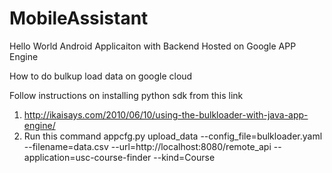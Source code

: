 MobileAssistant
===============

Hello World Android Applicaiton with Backend Hosted on Google APP Engine


How to do bulkup load data on google cloud 

Follow instructions on installing python sdk from this link
1. http://ikaisays.com/2010/06/10/using-the-bulkloader-with-java-app-engine/
2. Run this command
appcfg.py upload_data --config_file=bulkloader.yaml --filename=data.csv --url=http://localhost:8080/remote_api --application=usc-course-finder --kind=Course


